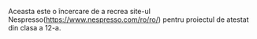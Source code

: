 Aceasta este o încercare de a recrea site-ul Nespresso(https://www.nespresso.com/ro/ro/) pentru proiectul de atestat din clasa a 12-a.
